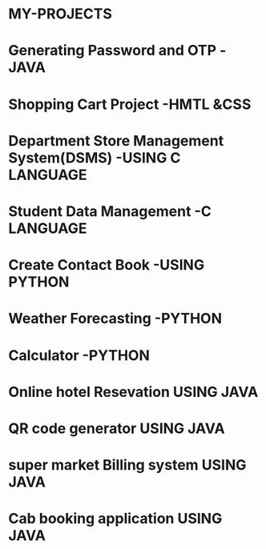 # MY-PROJECTS 
# Generating Password and OTP -JAVA
# Shopping Cart Project  -HMTL &CSS
# Department Store Management System(DSMS) -USING C LANGUAGE
# Student Data Management -C LANGUAGE
# Create Contact Book -USING PYTHON
# Weather Forecasting -PYTHON
# Calculator -PYTHON
# Online hotel Resevation USING JAVA
# QR code generator USING JAVA
# super market Billing system USING JAVA
# Cab booking application USING JAVA
